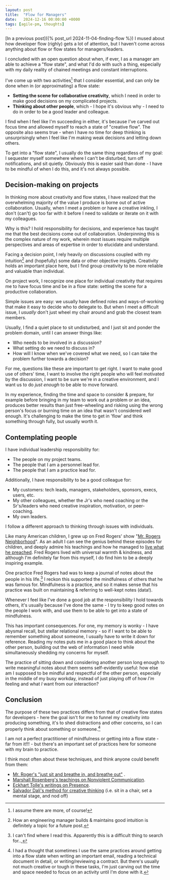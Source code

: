 ```yaml
---
layout: post
title:  "Flow for Managers"
date:   2024-12-16 00:00:00 +0000
tags: [agile-pm, thoughts]
---
```


[In a previous post]({% post_url 2024-11-04-finding-flow %}) I mused about how developer flow (righly) gets a lot of attention, but I haven't come across anything about flow or flow states for managers/leaders. 

I concluded with an open question about when, if ever, I as a manager am able to achieve a "flow state", and what I'd do with such a thing, especially with my daily reality of chained meetings and constant interruptions.

I've come up with two activities[^1] that I consider essential, and can only be done when in (or approximating) a flow state:
- **Setting the scene for collaborative creativity**, which I need in order to make good decisions on my complicated projects.
- **Thinking about other people**, which - I hope it's obvious why - I need to do in order to be a good leader and colleague.

I find when I feel like I'm succeeding in either, it's because I've carved out focus time and allowed myself to reach a state of "creative flow". The opposite also seems true - when I have no time for deep thinking is unsurprisingly when I feel like I'm making weak decisions and letting down others.

To get into a "flow state", I usually do the same thing regardless of my goal: I sequester myself somewhere where I can't be disturbed, turn off notifications, and sit quietly. Obviously this is easier said than done - I have to be mindful of when I do this, and it's not always possible.

## Decision-making on projects

In thinking more about creativity and flow states, I have realized that the overwhelming majority of the value I produce is borne out of active collaboration. Usually, when I meet a problem or have a creative inkling, I don't (can't) go too far with it before I need to validate or iterate on it with my colleagues.

Why is this? I hold responsibility for decisions, and experience has taught me that the best decisions come out of collaboration. Underpinning this is the complex nature of my work, wherein most issues require multiple perspectives and areas of expertise in order to elucidate and understand.

Facing a decision point, I rely heavily on discussions coupled with my intuition[^3] and (hopefully) some data or other objective insights. Creativity holds an important place here, but I find group creativity to be more reliable and valuable than individual.

On project work, I recognize one place for individual creativity that requires me to have focus time and be in a flow state: setting the scene for a productive collaboration. 

Simple issues are easy: we usually have defined roles and ways-of-working that make it easy to decide who to delegate to. But when I meet a difficult issue, I *usually* don't just wheel my chair around and grab the closest team members. 

Usually, I find a quiet place to sit undisturbed, and I just sit and ponder the problem domain, until I can answer things like: 
- Who needs to be involved in a discussion? 
- What setting do we need to discuss in? 
- How will I know when we've covered what we need, so I can take the problem further towards a decision? 

For me, questions like these are important to get right. I want to make good use of others' time, I want to involve the right people who will feel motivated by the discussion, I want to be sure we're in a creative environment, and I want us to do *just enough* to be able to move forward.

In my experience, finding the time and space to consider & prepare, for example before bringing in my team to work out a problem or an idea, produces better results than just free-wheeling and risking using the wrong person's focus or burning time on an idea that wasn't considered well enough. It's challenging to make the time to get in 'flow' and think something through fully, but usually worth it.

## Contemplating people

I have individual leadership responsibility for:
- The people on my project teams.
- The people that I am a personnel lead for.
- The people that I am a practice lead for.

Additionally, I have responsibility to be a good colleague for:
- My customers: tech leads, managers, stakeholders, sponsors, execs, users, etc.
- My other colleagues, whether the Jr's who need coaching or the Sr's/leaders who need creative inspiration, motivation, or peer-coaching. 
- My own leaders.

I follow a different approach to thinking through issues with individuals.

Like many American children, I grew up on Fred Rogers' show "[Mr. Rogers Neighborhood](https://www.youtube.com/watch?v=y30Qco5t60o)". As an adult I can see the genius behind these episodes for children, and deeply admire his teachings and how he managed to [live what he preached](https://www.youtube.com/watch?v=mSbYQz3rluM). Fred Rogers lived with universal warmth & kindness, and although I'm definitely far from this myself, I do find him to be a deeply inspiring example.

One practice Fred Rogers had was to keep a journal of notes about the people in his life.[^2] I reckon this supported the mindfulness of others that he was famous for. Mindfulness is a practice, and so it makes sense that his practice was built on maintaining & referring to well-kept notes (data!).

Whenever I feel like I've done a good job at the responsibility I hold towards others, it's usually because I've done the same - I try to keep good notes on the people I work with, and use them to be able to get into a state of mindfulness.

This has important consequences. For one, my memory is wonky - I have abysmal recall, but stellar relational memory - so if I want to be able to remember something about someone, I usually have to write it down for reference. Reading my notes puts me in a good place to think about the other person, building out the web of information I need while simultaneously shedding my concerns for myself.

The practice of sitting down and considering another person long enough to write meaningful notes about them seems self-evidently useful: how else am I supposed to be mindful and respectful of the other person, especially in the middle of my busy workday, instead of just playing off of how *I'm* feeling and what *I* want from our interaction?

## Conclusion

The purpose of these two practices differs from that of creative flow states for developers - here the goal isn't for me to funnel my creativity into producing something, it's to shed distractions and other concerns, so I can properly think about something or someone.[^4] 

I am not a perfect practitioner of mindfulness or getting into a flow state - far from it!!! - but there's an important set of practices here for someone with my brain to practice. 

I think most often about these techniques, and think anyone could benefit from them:

- [Mr. Roger's "just sit and breathe in, and breathe out"](https://improvisedlife.com/2015/03/05/view-shifter-mister-rogers-perfect-tiny-meditation/) .
- [Marshall Rosenberg's teachings on Nonviolent Communication](https://www.cnvc.org/learn/what-is-nvc).
- [Eckhart Tolle's writings on Presence](https://eckharttolle.com/presence-in-conversation/).
- [Salvador Dali's method for creative thinking](https://www.creativitypost.com/article/salvador_dalis_creative_thinking_technique)  (i.e. sit in a chair, set a mental stage, and nod off)

[^1]: I assume there are more, of course!
[^2]: I can't find where I read this. Apparently this is a difficult thing to search for..,
[^3]: How an engineering manager builds & maintains good intuition is definitely a topic for a future post.
[^4]: I had a thought that sometimes I use the same practices around getting into a flow state when writing an important email, reading a technical document in detail, or writing/reviewing a contract. But there's usually not much creative or tough in these tasks, I'm just carving out the time and space needed to focus on an activity until I'm done with it.
